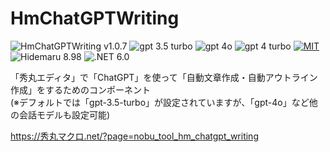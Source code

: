 # HmChatGPTWriting

![HmChatGPTWriting v1.0.7](https://img.shields.io/badge/HmChatGPTWriting-v1.0.7-6479ff.svg)
![gpt 3.5 turbo](https://img.shields.io/badge/gpt-3.5_turbo-6479ff.svg)
![gpt 4o](https://img.shields.io/badge/gpt-4o-6479ff.svg)
![gpt 4 turbo](https://img.shields.io/badge/gpt-4_turbo-6479ff.svg)
[![MIT](https://img.shields.io/badge/license-MIT-blue.svg?style=flat)](LICENSE)
![Hidemaru 8.98](https://img.shields.io/badge/Hidemaru-v8.98-6479ff.svg)
![.NET 6.0](https://img.shields.io/badge/.NET-6.0-6479ff.svg)

「秀丸エディタ」で「ChatGPT」を使って「自動文章作成・自動アウトライン作成」をするためのコンポーネント  
(※デフォルトでは「gpt-3.5-turbo」が設定されていますが、「gpt-4o」など他の会話モデルも設定可能)

https://秀丸マクロ.net/?page=nobu_tool_hm_chatgpt_writing
